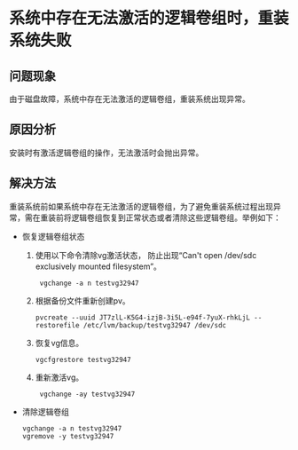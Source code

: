 # 系统中存在无法激活的逻辑卷组时，重装系统失败<a name="ZH-CN_TOPIC_0229291287"></a>

## 问题现象<a name="zh-cn_topic_0151920834_sa51c76c49f1640a08b23bca0fe61f3cf"></a>

由于磁盘故障，系统中存在无法激活的逻辑卷组，重装系统出现异常。

## 原因分析<a name="zh-cn_topic_0151920834_sa9ab8d9b4ab246c49f891c22d35b96ae"></a>

安装时有激活逻辑卷组的操作，无法激活时会抛出异常。

## 解决方法<a name="zh-cn_topic_0151920834_sdee4cf8cbe814f29be6c6b90db626f2b"></a>

重装系统前如果系统中存在无法激活的逻辑卷组，为了避免重装系统过程出现异常，需在重装前将逻辑卷组恢复到正常状态或者清除这些逻辑卷组。举例如下：

-   恢复逻辑卷组状态
    1.  使用以下命令清除vg激活状态， 防止出现“Can't open /dev/sdc exclusively mounted filesystem”。

        ```
         vgchange -a n testvg32947
        ```

    2.  根据备份文件重新创建pv。

        ```
        pvcreate --uuid JT7zlL-K5G4-izjB-3i5L-e94f-7yuX-rhkLjL --restorefile /etc/lvm/backup/testvg32947 /dev/sdc
        ```

    3.  恢复vg信息。

        ```
        vgcfgrestore testvg32947
        ```

    4.  重新激活vg。

        ```
         vgchange -ay testvg32947
        ```


-   清除逻辑卷组

    ```
    vgchange -a n testvg32947
    vgremove -y testvg32947
    ```


